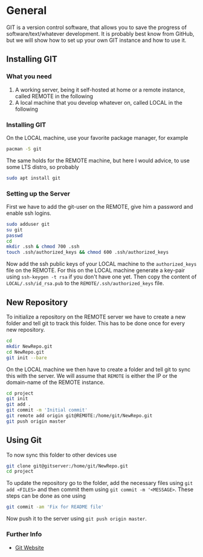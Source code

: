 # General

GIT is a version control software, that allows you to save the progress of software/text/whatever development.
It is probably best know from GitHub, but we will show how to set up your own GIT instance and how to use it.

## Installing GIT

### What you need

1. A working server, being it self-hosted at home or a remote instance, called REMOTE in the following
2. A local machine that you develop whatever on, called LOCAL in the following

### Installing GIT

On the LOCAL machine, use your favorite package manager, for example

```sh
pacman -S git
```

The same holds for the REMOTE machine, but here I would advice, to use some LTS distro, so probably

```sh
sudo apt install git
```

### Setting up the Server

First we have to add the git-user on the REMOTE, give him a password and enable ssh logins.

```sh
sudo adduser git
su git
passwd
cd
mkdir .ssh & chmod 700 .ssh
touch .ssh/authorized_keys && chmod 600 .ssh/authorized_keys
```
Now add the ssh public keys of your LOCAL machine to the `authorized_keys` file on the REMOTE.
For this on the LOCAL machine generate a key-pair using `ssh-keygen -t rsa` if you don't have one yet.
Then copy the content of `LOCAL/.ssh/id_rsa.pub` to the `REMOTE/.ssh/authorized_keys` file.

## New Repository

To initialize a repository on the REMOTE server we have to create a new folder and tell git to track this folder.
This has to be done once for every new repository.

```sh
cd
mkdir NewRepo.git
cd NewRepo.git
git init --bare
```

On the LOCAL machine we then have to create a folder and tell git to sync this with the server.
We will assume that `REMOTE` is either the IP or the domain-name of the REMOTE instance.

```sh
cd project
git init
git add .
git commit -m 'Initial commit'
git remote add origin git@REMOTE:/home/git/NewRepo.git
git push origin master
```

## Using Git

To now sync this folder to other devices use

```sh
git clone git@gitserver:/home/git/NewRepo.git
cd project
```

To update the repository go to the folder, add the necessary files using `git add <FILES>` and then commit them using `git commit -m '<MESSAGE>`. These steps can be done as one using

```sh
git commit -am 'Fix for README file'
```

Now push it to the server using `git push origin master`.

### Further Info

- [Git Website](https://git-scm.com/book/en/v2/Git-on-the-Server-Setting-Up-the-Server)
